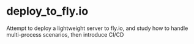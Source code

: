 # deploy_to_fly.io
Attempt to deploy a lightweight server to fly.io, and study how to handle multi-process scenarios, then introduce CI/CD
